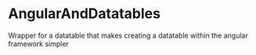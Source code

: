 # AngularAndDatatables
Wrapper for a datatable that makes creating a datatable within the angular framework simpler

